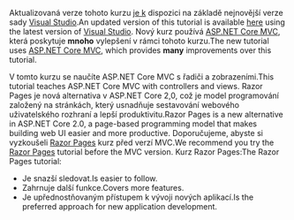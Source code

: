 <span data-ttu-id="6e95b-101">Aktualizovaná verze tohoto kurzu [je k](https://docs.microsoft.com/aspnet/core/tutorials/first-mvc-app/start-mvc) dispozici na základě nejnovější verze sady [Visual Studio](https://visualstudio.microsoft.com/).</span><span class="sxs-lookup"><span data-stu-id="6e95b-101">An updated version of this tutorial is available [here](https://docs.microsoft.com/aspnet/core/tutorials/first-mvc-app/start-mvc) using the latest version of [Visual Studio](https://visualstudio.microsoft.com/).</span></span> <span data-ttu-id="6e95b-102">Nový kurz používá [ASP.NET Core MVC](https://docs.microsoft.com/aspnet/core/mvc/), která poskytuje **mnoho** vylepšení v rámci tohoto kurzu.</span><span class="sxs-lookup"><span data-stu-id="6e95b-102">The new tutorial uses [ASP.NET Core MVC](https://docs.microsoft.com/aspnet/core/mvc/), which provides **many** improvements over this tutorial.</span></span>

<span data-ttu-id="6e95b-103">V tomto kurzu se naučíte ASP.NET Core MVC s řadiči a zobrazeními.</span><span class="sxs-lookup"><span data-stu-id="6e95b-103">This tutorial teaches ASP.NET Core MVC with controllers and views.</span></span> <span data-ttu-id="6e95b-104">Razor Pages je nová alternativa v ASP.NET Core 2,0, což je model programování založený na stránkách, který usnadňuje sestavování webového uživatelského rozhraní a lepší produktivitu.</span><span class="sxs-lookup"><span data-stu-id="6e95b-104">Razor Pages is a new alternative in ASP.NET Core 2.0, a page-based programming model that makes building web UI easier and more productive.</span></span> <span data-ttu-id="6e95b-105">Doporučujeme, abyste si vyzkoušeli [Razor Pages](https://docs.microsoft.com/aspnet/core/mvc/razor-pages) kurz před verzí MVC.</span><span class="sxs-lookup"><span data-stu-id="6e95b-105">We recommend you try the [Razor Pages](https://docs.microsoft.com/aspnet/core/mvc/razor-pages) tutorial before the MVC version.</span></span> <span data-ttu-id="6e95b-106">Kurz Razor Pages:</span><span class="sxs-lookup"><span data-stu-id="6e95b-106">The Razor Pages tutorial:</span></span>

* <span data-ttu-id="6e95b-107">Je snazší sledovat.</span><span class="sxs-lookup"><span data-stu-id="6e95b-107">Is easier to follow.</span></span>
* <span data-ttu-id="6e95b-108">Zahrnuje další funkce.</span><span class="sxs-lookup"><span data-stu-id="6e95b-108">Covers more features.</span></span>
* <span data-ttu-id="6e95b-109">Je upřednostňovaným přístupem k vývoji nových aplikací.</span><span class="sxs-lookup"><span data-stu-id="6e95b-109">Is the preferred approach for new application development.</span></span>
